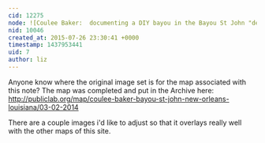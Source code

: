 ```yaml
---
cid: 12275
node: ![Coulee Baker:  documenting a DIY bayou in the Bayou St John "delta"](../notes/eustatic/02-18-2014/coulee-baker-documenting-a-diy-bayou-in-the-bayou-st-john-delta)
nid: 10046
created_at: 2015-07-26 23:30:41 +0000
timestamp: 1437953441
uid: 7
author: liz
---
```


Anyone know where the original image set is for the map associated with this note? The map was completed and put in the Archive here: http://publiclab.org/map/coulee-baker-bayou-st-john-new-orleans-louisiana/03-02-2014

There are a couple images i'd like to adjust so that it overlays really well with the other maps of this site. 